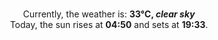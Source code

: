 <p  align="center"><br/>Currently, the weather is: <b> 33°C, <i>clear sky</i></b></br>Today, the sun rises at <b>04:50</b> and sets at <b>19:33</b>.</p>
